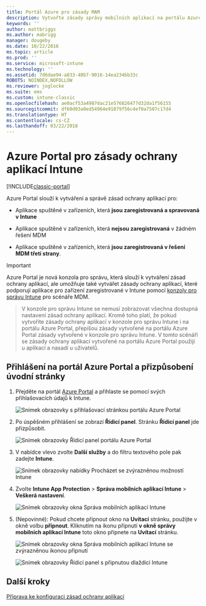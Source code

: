 ```yaml
---
title: Portál Azure pro zásady MAM
description: Vytvořte zásady správy mobilních aplikací na portálu Azure Portal. Zásady, které zde vytvoříte, lze použít na zařízení s registrací v Intune nebo bez ní.
keywords: ''
author: mattbriggs
ms.author: mabrigg
manager: dougeby
ms.date: 10/22/2016
ms.topic: article
ms.prod: ''
ms.service: microsoft-intune
ms.technology: ''
ms.assetid: 7d6dae94-a833-40b7-9016-14ea234bb33c
ROBOTS: NOINDEX,NOFOLLOW
ms.reviewer: joglocke
ms.suite: ems
ms.custom: intune-classic
ms.openlocfilehash: ae0acf53a4987dac21e576826477d32da1f56155
ms.sourcegitcommit: df60d03a0ed54964e91879f56c4ef0a7507c17d4
ms.translationtype: HT
ms.contentlocale: cs-CZ
ms.lasthandoff: 03/22/2018
---
```

# <a name="azure-portal-for-intune-app-protection-policies"></a>Azure Portal pro zásady ochrany aplikací Intune

[!INCLUDE[classic-portal](../includes/classic-portal.md)]

Azure Portal slouží k vytváření a správě zásad ochrany aplikací pro:

- Aplikace spuštěné v zařízeních, která **jsou zaregistrovaná a spravovaná v Intune**

- Aplikace spuštěné v zařízeních, která **nejsou zaregistrovaná** v žádném řešení MDM
- Aplikace spuštěné v zařízeních, která **jsou zaregistrovaná v řešení MDM třetí strany**.

>[!IMPORTANT]
> Azure Portal je nová konzola pro správu, která slouží k vytváření zásad ochrany aplikací, ale umožňuje také vytvářet zásady ochrany aplikací, které podporují aplikace pro zařízení zaregistrované v Intune pomocí [konzoly pro správu Intune](configure-and-deploy-mobile-application-management-policies-in-the-microsoft-intune-console.md) pro scénáře MDM.

> V konzole pro správu Intune se nemusí zobrazovat všechna dostupná nastavení zásad ochrany aplikací. Kromě toho platí, že pokud vytvoříte zásady ochrany aplikací v konzole pro správu Intune i na portálu Azure Portal, přepíšou zásady vytvořené na portálu Azure Portal zásady vytvořené v konzole pro správu Intune. V tomto scénáři se zásady ochrany aplikací vytvořené na portálu Azure Portal použijí u aplikací a nasadí u uživatelů.


## <a name="sign-in-to-the-azure-portal-and-customize-your-start-page"></a>Přihlášení na portál Azure Portal a přizpůsobení úvodní stránky

1.  Přejděte na portál [Azure Portal](https://portal.azure.com) a přihlaste se pomocí svých přihlašovacích údajů k Intune.

    ![Snímek obrazovky s přihlašovací stránkou portálu Azure Portal](../media/AppManagement/AzurePortal_MAMSigninPage.png)

2.  Po úspěšném přihlášení se zobrazí **Řídicí panel**. Stránku **Řídicí panel** jde přizpůsobit.

    ![Snímek obrazovky Řídicí panel portálu Azure Portal](../media/AppManagement/AzurePortal_MAMStartboard_NoMAM.png)

3.  V nabídce vlevo zvolte **Další služby** a do filtru textového pole pak zadejte **Intune**.

    ![Snímek obrazovky nabídky Procházet se zvýrazněnou možností Intune](../media/AppManagement/MAM-Azure-Portal-1.png)

4.  Zvolte **Intune App Protection** > **Správa mobilních aplikací Intune** > **Veškerá nastavení**.

    ![Snímek obrazovky okna Správa mobilních aplikací Intune](../media/AppManagement/MAM-Azure-Portal-2.png)

5. (Nepovinné): Pokud chcete připnout okno na **Uvítací** stránku, použijte v okně volbu **připnout**. Kliknutím na ikonu připnutí **v okně správy mobilních aplikací Intune** toto okno připnete na **Uvítací** stránku.

    ![Snímek obrazovky okna Správa mobilních aplikací Intune se zvýrazněnou ikonou připnutí](../media/AppManagement/AzurePortal_MAM_PinBladeAction.png)

    ![Snímek obrazovky Řídicí panel s připnutou dlaždicí Intune](../media/AppManagement/AzurePortal_MAM_Startboard_withMAM.png)

## <a name="next-steps"></a>Další kroky
[Příprava ke konfiguraci zásad ochrany aplikací](get-ready-to-configure-mobile-app-management-policies-with-microsoft-intune.md)
